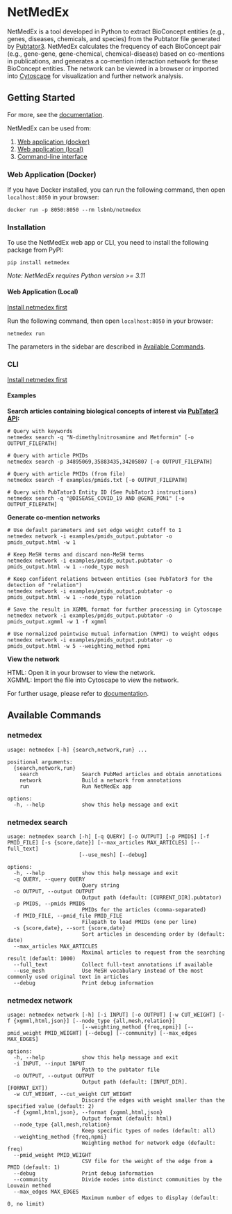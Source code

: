 # NetMedEx 

NetMedEx is a tool developed in Python to extract BioConcept entities (e.g., genes, diseases, chemicals, and species) from the Pubtator file generated by [Pubtator3](https://www.ncbi.nlm.nih.gov/research/pubtator3/). NetMedEx calculates the frequency of each BioConcept pair (e.g., gene-gene, gene-chemical, chemical-disease) based on co-mentions in publications, and generates a co-mention interaction network for these BioConcept entities. The network can be viewed in a browser or imported into [Cytoscape](https://cytoscape.org/) for visualization and further network analysis.

## Getting Started

For more, see the [documentation]().

NetMedEx can be used from:  
1) [Web application (docker)](#docker)  
2) [Web application (local)](#web-app)
3) [Command-line interface](#cli) 


### Web Application (Docker)

If you have Docker installed, you can run the following command, then open `localhost:8050` in your browser:

```
docker run -p 8050:8050 --rm lsbnb/netmedex 
```
### Installation

To use the NetMedEx web app or CLI, you need to install the following package from PyPI:

```
pip install netmedex
```

*Note: NetMedEx requires Python version >= 3.11*

#### Web Application (Local)

[Install netmedex first](#installation)

Run the following command, then open `localhost:8050` in your browser:
```
netmedex run
```

The parameters in the sidebar are described in [Available Commands](#available-commands).

### CLI

[Install netmedex first](#installation)

#### Examples

**Search articles containing biological concepts of interest via [PubTator3 API](https://www.ncbi.nlm.nih.gov/research/pubtator3/api):**   

```
# Query with keywords
netmedex search -q "N-dimethylnitrosamine and Metformin" [-o OUTPUT_FILEPATH]

# Query with article PMIDs
netmedex search -p 34895069,35883435,34205807 [-o OUTPUT_FILEPATH]

# Query with article PMIDs (from file)
netmedex search -f examples/pmids.txt [-o OUTPUT_FILEPATH]

# Query with PubTator3 Entity ID (See PubTator3 instructions)
netmedex search -q "@DISEASE_COVID_19 AND @GENE_PON1" [-o OUTPUT_FILEPATH]
```

**Generate co-mention networks**
  
```
# Use default parameters and set edge weight cutoff to 1
netmedex network -i examples/pmids_output.pubtator -o pmids_output.html -w 1

# Keep MeSH terms and discard non-MeSH terms
netmedex network -i examples/pmids_output.pubtator -o pmids_output.html -w 1 --node_type mesh

# Keep confident relations between entities (see PubTator3 for the detection of "relation")
netmedex network -i examples/pmids_output.pubtator -o pmids_output.html -w 1 --node_type relation

# Save the result in XGMML format for further processing in Cytoscape
netmedex network -i examples/pmids_output.pubtator -o pmids_output.xgmml -w 1 -f xgmml

# Use normalized pointwise mutual information (NPMI) to weight edges
netmedex network -i examples/pmids_output.pubtator -o pmids_output.html -w 5 --weighting_method npmi
```

**View the network**

HTML: Open it in your browser to view the network.  
XGMML: Import the file into Cytoscape to view the network.

For further usage, please refer to [documentation]().

## Available Commands

### netmedex
```
usage: netmedex [-h] {search,network,run} ...

positional arguments:
  {search,network,run}
    search              Search PubMed articles and obtain annotations
    network             Build a network from annotations
    run                 Run NetMedEx app

options:
  -h, --help            show this help message and exit
```

### netmedex search
```
usage: netmedex search [-h] [-q QUERY] [-o OUTPUT] [-p PMIDS] [-f PMID_FILE] [-s {score,date}] [--max_articles MAX_ARTICLES] [--full_text]
                       [--use_mesh] [--debug]

options:
  -h, --help            show this help message and exit
  -q QUERY, --query QUERY
                        Query string
  -o OUTPUT, --output OUTPUT
                        Output path (default: [CURRENT_DIR].pubtator)
  -p PMIDS, --pmids PMIDS
                        PMIDs for the articles (comma-separated)
  -f PMID_FILE, --pmid_file PMID_FILE
                        Filepath to load PMIDs (one per line)
  -s {score,date}, --sort {score,date}
                        Sort articles in descending order by (default: date)
  --max_articles MAX_ARTICLES
                        Maximal articles to request from the searching result (default: 1000)
  --full_text           Collect full-text annotations if available
  --use_mesh            Use MeSH vocabulary instead of the most commonly used original text in articles
  --debug               Print debug information
```

### netmedex network
```
usage: netmedex network [-h] [-i INPUT] [-o OUTPUT] [-w CUT_WEIGHT] [-f {xgmml,html,json}] [--node_type {all,mesh,relation}]
                        [--weighting_method {freq,npmi}] [--pmid_weight PMID_WEIGHT] [--debug] [--community] [--max_edges MAX_EDGES]

options:
  -h, --help            show this help message and exit
  -i INPUT, --input INPUT
                        Path to the pubtator file
  -o OUTPUT, --output OUTPUT
                        Output path (default: [INPUT_DIR].[FORMAT_EXT])
  -w CUT_WEIGHT, --cut_weight CUT_WEIGHT
                        Discard the edges with weight smaller than the specified value (default: 2)
  -f {xgmml,html,json}, --format {xgmml,html,json}
                        Output format (default: html)
  --node_type {all,mesh,relation}
                        Keep specific types of nodes (default: all)
  --weighting_method {freq,npmi}
                        Weighting method for network edge (default: freq)
  --pmid_weight PMID_WEIGHT
                        CSV file for the weight of the edge from a PMID (default: 1)
  --debug               Print debug information
  --community           Divide nodes into distinct communities by the Louvain method
  --max_edges MAX_EDGES
                        Maximum number of edges to display (default: 0, no limit)
```
